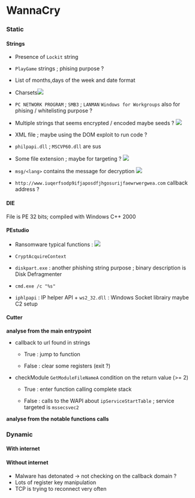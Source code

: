 # WannaCry

### Static

#### Strings

- Presence of `Lockit` string 

- `PlayGame` strings ; phising purpose ?

- List of months,days of the week and date format

- Charsets![](/home/gsd/.config/marktext/images/2022-09-24-16-59-29-image.png) 

- `PC NETWORK PROGRAM` ; `SMB3` ; `LANMAN`  `Windows for Workgroups` also for phising / whitelisting purpose ?

- Multiple strings that seems encrypted / encoded maybe seeds ? ![](/home/gsd/.config/marktext/images/2022-09-24-17-06-29-image.png)

- XML file ; maybe using the DOM exploit to run code ?

- `philpapi.dll` ; `MSCVP60.dll` are sus

- Some file extension ; maybe for targeting ? 
  ![](/home/gsd/.config/marktext/images/2022-09-24-17-13-00-image.png)

- `msg/<lang>` contains the message for decryption 
  ![](/home/gsd/.config/marktext/images/2022-09-24-17-14-38-image.png) 

- `http://www.iuqerfsodp9ifjaposdfjhgosurijfaewrwergwea.com` callback address ?

#### DIE

File is PE 32 bits; compiled with Windows C++ 2000

#### PEstudio

- Ransomware typical functions : ![](/home/gsd/.config/marktext/images/2022-09-24-17-32-38-image.png)

- `CryptAcquireContext`

- `diskpart.exe` : another phishing string purpose ; binary description is Disk Defragmenter

- `cmd.exe /c "%s"` 

- `iphlpapi` : IP helper API + `ws2_32.dll` : Windows Socket librairy maybe C2 setup

#### Cutter

**analyse from the main entrypoint**

- callback to url found in strings 
  
  - True : jump to function 
  
  - False : clear some registers (exit ?)

- checkModule `GetModuleFileNameA` condition on the return value (>= 2)
  
  - True : enter function calling complete stack
  
  - False : calls to the WAPI about `ipServiceStartTable` ; service targeted is `mssecsvec2`

**analyse from the notable functions calls**

### Dynamic

#### With internet

#### Without internet

- Malware has detonated -> not checking on the callback domain ?
- Lots of register key manipulation
- TCP is trying to reconnect very often


